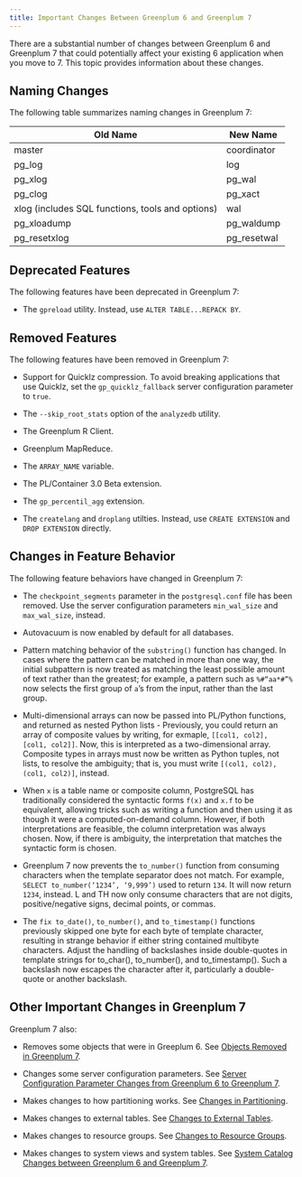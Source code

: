 ```yaml
---
title: Important Changes Between Greenplum 6 and Greenplum 7
---
```


There are a substantial number of changes between Greenplum 6 and Greenplum 7 that could potentially affect your existing 6 application when you move to 7. This topic provides information about these changes. 


## <a id="naming_changes"></a>Naming Changes

The following table summarizes naming changes in Greenplum 7:

|Old Name|New Name|
|-----------|-----|
|master|coordinator|
|pg_log|log|
|pg_xlog|pg_wal|
|pg_clog|pg_xact|
|xlog (includes SQL functions, tools and options)|wal|
|pg_xloadump|pg_waldump|
|pg_resetxlog|pg_resetwal|


## <a id="deprecated"></a>Deprecated Features

The following features have been deprecated in Greenplum 7:

- The `gpreload` utility. Instead, use `ALTER TABLE...REPACK BY`.

## <a id="removed"></a>Removed Features

The following features have been removed in Greenplum 7:

- Support for Quicklz compression. To avoid breaking applications that use Quicklz, set the `gp_quicklz_fallback` server configuration parameter to `true`.

- The `--skip_root_stats` option  of the `analyzedb` utility.

- The Greenplum R Client.

- Greenplum MapReduce.

- The `ARRAY_NAME` variable.

- The PL/Container 3.0 Beta extension.

- The `gp_percentil_agg` extension.

- The `createlang` and `droplang` utilties. Instead, use `CREATE EXTENSION` and `DROP EXTENSION` directly.

## <a id="behavior"></a>Changes in Feature Behavior

The following feature behaviors have changed in Greenplum 7:

- The `checkpoint_segments` parameter in the `postgresql.conf` file has been removed.  Use the server configuration parameters `min_wal_size` and ` max_wal_size`, instead.

- Autovacuum is now enabled by default for all databases. 

- Pattern matching behavior of the `substring()` function has changed. In cases where the pattern can be matched in more than one way, the initial subpattern is now treated as matching the least possible amount of text rather than the greatest; for example, a pattern such as `%#“aa*#”%` now selects the first group of `a`’s from the input, rather than the last group.

- Multi-dimensional arrays can now be passed into PL/Python functions, and returned as nested Python lists -  Previously, you could return an array of composite values by writing, for exmaple, `[[col1, col2], [col1, col2]]`. Now, this is interpreted as a two-dimensional array. Composite types in arrays must now be written as Python tuples, not lists, to resolve the ambiguity; that is, you must write `[(col1, col2), (col1, col2)]`, instead.

- When `x` is a table name or composite column, PostgreSQL has traditionally considered the syntactic forms `f(x)` and `x.f` to be equivalent, allowing tricks such as writing a function and then using it as though it were a computed-on-demand column. However, if both interpretations are feasible, the column interpretation was always chosen. Now, if there is ambiguity, the interpretation that matches the syntactic form is chosen.

- Greenplum 7 now prevents the `to_number()` function from consuming characters when the template separator does not match​. For example, `SELECT to_number(‘1234’, ‘9,999’)` used to return `134`. It will now return `1234`, instead. L and TH now only consume characters that are not digits, positive/negative signs, decimal points, or commas.​

- The `fix to_date()`, `to_number()`, and `to_timestamp()` functions previously skipped one byte for each byte of template character, resulting in strange behavior if either string contained multibyte characters.​ Adjust the handling of backslashes inside double-quotes in template strings for to_char(), to_number(), and to_timestamp().​ Such a backslash now escapes the character after it, particularly a double-quote or another backslash.

## <a id="linked"></a>Other Important Changes in Greenplum 7

Greenplum 7 also:

- Removes some objects that were in Greeplum 6. See [Objects Removed in Greenplum 7](../ref_guide/removed-objects.html).

- Changes some server configuration parameters. See [Server Configuration Parameter Changes from Greenplum 6 to Greenplum 7](../ref_guide/guc-changes-6to7.html).

- Makes changes to how partitioning works. See [Changes in Partitioning](../admin_guide/ddl/about-part-changes.html).

- Makes changes to external tables. See [Changes to External Tables](../admin_guide/external/about_exttab_7.html.md).

- Makes changes to resource groups. See [Changes to Resource Groups](../admin_guide/about-resgroups-changes.html).

- Makes changes to system views and system tables. See [System Catalog Changes between Greenplum 6 and Greenplum 7](../ref_guide/system-changes-6to7.html).